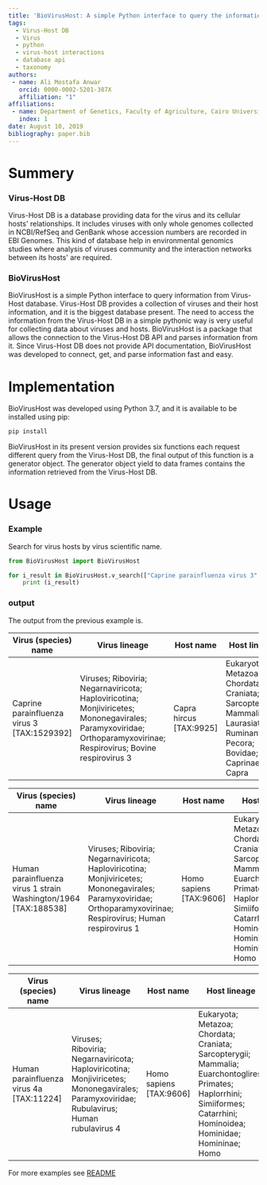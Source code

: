 ```yaml
---
title: 'BioVirusHost: A simple Python interface to query the information from Virus-Host DB'
tags:
  - Virus-Host DB
  - Virus
  - python
  - virus-host interactions
  - database api
  - taxonomy
authors:
 - name: Ali Mostafa Anwar
   orcid: 0000-0002-5201-387X
   affiliation: "1"
affiliations:
 - name: Department of Genetics, Faculty of Agriculture, Cairo University, 12613, Cairo, Egypt
   index: 1
date: August 10, 2019
bibliography: paper.bib
---
```


# Summery

### Virus-Host DB

Virus-Host DB is a database providing data for the virus and its cellular hosts' relationships. It includes viruses with only whole genomes collected in NCBI/RefSeq and GenBank whose accession numbers are recorded in EBI Genomes. This kind of database help in environmental genomics studies where analysis of viruses community and the interaction networks between its hosts' are required.

### BioVirusHost

BioVirusHost is a simple Python interface to query information from Virus-Host database. Virus-Host DB provides a collection of viruses and their host information, and it is the biggest database present. The need to access the information from the Virus-Host DB in a simple pythonic way is very useful for collecting data about viruses and hosts. BioVirusHost is a package that allows the connection to the Virus-Host DB API and parses information from it. Since Virus-Host DB does not provide API documentation, BioVirusHost was developed to connect, get, and parse information fast and easy.

# Implementation

BioVirusHost was developed using Python 3.7, and it is available to be installed using pip:

```python
pip install

```

BioVirusHost in its present version provides six functions each request different query from the Virus-Host DB, the final output of this function is a generator object. The generator object yield to data frames contains the information retrieved from the Virus-Host DB.

# Usage

### Example

Search for virus hosts by virus scientific name.

```python
from BioVirusHost import BioVirusHost

for i_result in BioVirusHost.v_search(["Caprine parainfluenza virus 3","Human parainfluenza virus 1 strain Washington/1964","Human parainfluenza virus 4a"]):
    print (i_result)
```

### output

The output from the previous example is.

Virus (species) name|Virus lineage|Host name|Host lineage
|-------------------|-------------|---------|------------|
Caprine parainfluenza virus 3 [TAX:1529392]|Viruses; Riboviria; Negarnaviricota; Haploviricotina; Monjiviricetes; Mononegavirales; Paramyxoviridae; Orthoparamyxovirinae; Respirovirus; Bovine respirovirus 3|Capra hircus [TAX:9925]|Eukaryota; Metazoa; Chordata; Craniata; Sarcopterygii; Mammalia; Laurasiatheria; Ruminantia; Pecora; Bovidae; Caprinae; Capra

Virus (species) name|Virus lineage|Host name|Host lineage
|-------------------|-------------|---------|------------|
Human parainfluenza virus 1 strain Washington/1964 [TAX:188538]|Viruses; Riboviria; Negarnaviricota; Haploviricotina; Monjiviricetes; Mononegavirales; Paramyxoviridae; Orthoparamyxovirinae; Respirovirus; Human respirovirus 1|Homo sapiens [TAX:9606]|Eukaryota; Metazoa; Chordata; Craniata; Sarcopterygii; Mammalia; Euarchontoglires; Primates; Haplorrhini; Simiiformes; Catarrhini; Hominoidea; Hominidae; Homininae; Homo

Virus (species) name|Virus lineage|Host name|Host lineage
|-------------------|-------------|---------|------------|
Human parainfluenza virus 4a [TAX:11224]|Viruses; Riboviria; Negarnaviricota; Haploviricotina; Monjiviricetes; Mononegavirales; Paramyxoviridae; Rubulavirus; Human rubulavirus 4|Homo sapiens [TAX:9606]|Eukaryota; Metazoa; Chordata; Craniata; Sarcopterygii; Mammalia; Euarchontoglires; Primates; Haplorrhini; Simiiformes; Catarrhini; Hominoidea; Hominidae; Homininae; Homo

For more examples see [README](https://github.com/AliYoussef96/BioVirusHost/blob/master/README.md)
